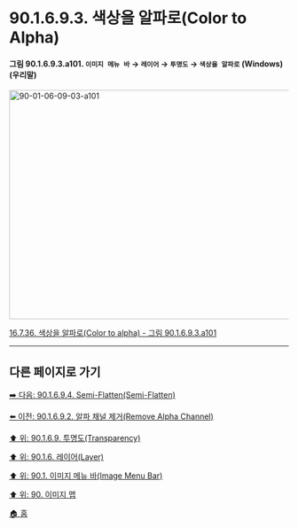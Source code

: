 # 90.1.6.9.3. 색상을 알파로(Color to Alpha)

<a id="90-01-06-09-03-a101"></a>

#### 그림 90.1.6.9.3.a101. `이미지 메뉴 바` → `레이어` → `투명도` → `색상을 알파로` (Windows) (우리말)
<img width="574" height="414" alt="90-01-06-09-03-a101" src="https://github.com/user-attachments/assets/16cfc602-7a35-41e6-8105-b8d177583cf3" />

[16.7.36. 색상을 알파로(Color to alpha) - 그림 90.1.6.9.3.a101](./16-07-36-color-to-alpha.md#90-01-06-09-03-a101)

***

## 다른 페이지로 가기

[➡️ 다음: 90.1.6.9.4. Semi-Flatten(Semi-Flatten)](./90-01-06-09-04-semi_flatten.md)

[⬅️ 이전: 90.1.6.9.2. 알파 채널 제거(Remove Alpha Channel)](./90-01-06-09-02-remove_alpha_channel.md)

[⬆️ 위: 90.1.6.9. 투명도(Transparency)](./90-01-06-09-00-transparency.md)

[⬆️ 위: 90.1.6. 레이어(Layer)](./90-01-06-00-layer.md)

[⬆️ 위: 90.1. 이미지 메뉴 바(Image Menu Bar)](./90-01-00-image-menu-bar.md)

[⬆️ 위: 90. 이미지 맵](./90-00-image-map.md)

[🏠 홈](./00-home.md)
